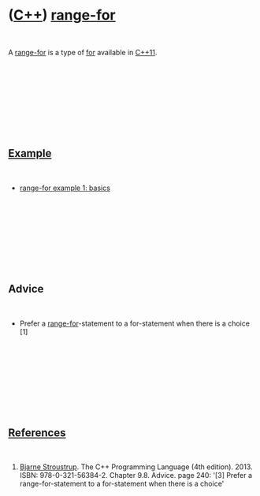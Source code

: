 



 

 

 

 

 

([C++](Cpp.htm)) [range-for](CppRangeFor.htm)
=============================================

 

A [range-for](CppRangeFor.htm) is a type of [for](CppFor.htm) available
in [C++11](Cpp11.htm).

 

 

 

 

 

[Example](CppExample.htm)
-------------------------

 

-   [range-for example 1: basics](CppRangeFor.htm)

 

 

 

 

 

Advice
------

 

-   Prefer a [range-for](CppRangeFor.htm)-statement to a for-statement
    when there is a choice \[1\]

 

 

 

 

 

[References](CppReferences.htm)
-------------------------------

 

1.  [Bjarne Stroustrup](CppBjarneStroustrup.htm). The C++ Programming
    Language (4th edition). 2013. ISBN: 978-0-321-56384-2. Chapter 9.8.
    Advice. page 240: '\[3\] Prefer a range-for-statement to a
    for-statement when there is a choice'

 

 

 

 

 





 



